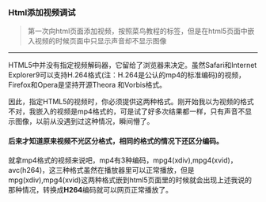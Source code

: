 ### Html添加视频调试

> 第一次向html页面添加视频，按照菜鸟教程的标签，但是在html5页面中嵌入视频的时候页面中只显示声音却不显示图像

---

HTML5中并没有指定视频解码器，它留给了浏览器来决定。虽然Safari和Internet Explorer9可以支持H.264格式\(注：H.264是公认的mp4的标准编码\)的视频，Firefox和Opera是坚持开源Theora 和Vorbis格式。

因此，指定HTML5的视频时，你必须提供这两种格式。刚开始我以为视频的格式不对，我嵌入的视频是mp4格式的，可是试了好多次结果都一样，只有声音不显示图像，以前从没遇到过这种情况，瞬间懵了。

#### 后来才知道原来视频不光区分格式，相同的格式的情况下还区分编码。

就拿mp4格式的视频来说吧，mp4有3种编码，mpg4\(xdiv\),mpg4\(xvid\)，avc\(h264\)，这三种格式虽然在播放器里可以正常播放，但是mpg\(xdiv\),mpg4\(xvid\)这两种格式嵌到html5页面里的时候就会出现上述我说的那种情况，转换成**H264**编码就可以网页正常播放了。

